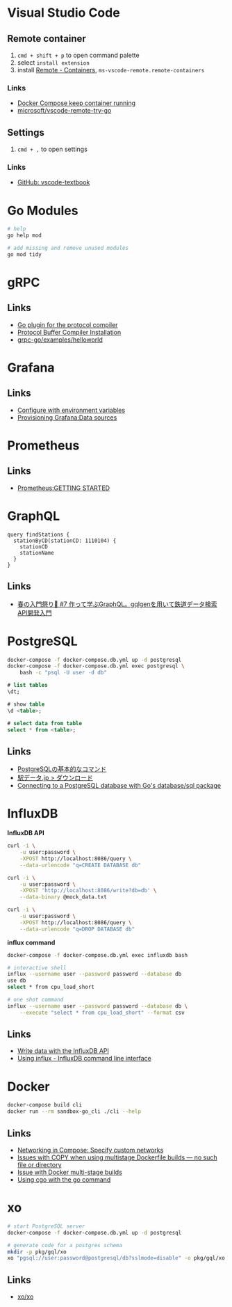 # Visual Studio Code

## Remote container

1. `cmd + shift + p` to open command palette
1. select `install extension`
1. install [Remote - Containers](https://marketplace.visualstudio.com/items?itemName=ms-vscode-remote.remote-containers), `ms-vscode-remote.remote-containers`

### Links
* [Docker Compose keep container running](https://stackoverflow.com/a/55953120)
* [microsoft/vscode-remote-try-go](https://github.com/microsoft/vscode-remote-try-go)

## Settings

1. `cmd + ,` to open settings

### Links
* [GitHub: vscode-textbook](https://github.com/vscode-textbook)

# Go Modules

```bash
# help
go help mod

# add missing and remove unused modules
go mod tidy
```

# gRPC

## Links
* [Go plugin for the protocol compiler](https://grpc.io/docs/languages/go/quickstart/#prerequisites)
* [Protocol Buffer Compiler Installation](https://grpc.io/docs/protoc-installation/#install-using-a-package-manager)
* [grpc-go/examples/helloworld](https://github.com/grpc/grpc-go/tree/master/examples/helloworld)

# Grafana

## Links

* [Configure with environment variables](https://grafana.com/docs/grafana/latest/administration/configuration/#configure-with-environment-variables)
* [Provisioning Grafana:Data sources](https://grafana.com/docs/grafana/latest/administration/provisioning/#data-sources)

# Prometheus

## Links

* [Prometheus:GETTING STARTED](https://prometheus.io/docs/prometheus/latest/getting_started/#getting-started)

# GraphQL

```
query findStations {
  stationByCD(stationCD: 1110104) {
    stationCD
    stationName
  }
}
```

## Links

* [春の入門祭り🌸 #7 作って学ぶGraphQL。gqlgenを用いて鉄道データ検索API開発入門](https://future-architect.github.io/articles/20200609/)

# PostgreSQL

```bash
docker-compose -f docker-compose.db.yml up -d postgresql
docker-compose -f docker-compose.db.yml exec postgresql \
    bash -c "psql -U user -d db"
```

```sql
# list tables
\dt;

# show table
\d <table>;

# select data from table
select * from <table>;
```

## Links

* [PostgreSQLの基本的なコマンド](https://qiita.com/H-A-L/items/fe8cb0e0ee0041ff3ceb)
* [駅データ.jp > ダウンロード](https://ekidata.jp/dl/)
* [Connecting to a PostgreSQL database with Go's database/sql package](https://www.calhoun.io/connecting-to-a-postgresql-database-with-gos-database-sql-package/)

# InfluxDB

**InfluxDB API**

```bash
curl -i \
    -u user:password \
    -XPOST http://localhost:8086/query \
    --data-urlencode "q=CREATE DATABASE db"

curl -i \
    -u user:password \
    -XPOST 'http://localhost:8086/write?db=db' \
    --data-binary @mock_data.txt

curl -i \
    -u user:password \
    -XPOST http://localhost:8086/query \
    --data-urlencode "q=DROP DATABASE db"
```

**influx command**

```bash
docker-compose -f docker-compose.db.yml exec influxdb bash

# interactive shell
influx --username user --password password --database db
use db
select * from cpu_load_short

# one shot command
influx --username user --password password --database db \
    --execute "select * from cpu_load_short" --format csv
```

## Links
* [Write data with the InfluxDB API](https://docs.influxdata.com/influxdb/v1.8/guides/write_data/)
* [Using influx - InfluxDB command line interface](https://docs.influxdata.com/influxdb/v1.8/tools/shell/)

# Docker

```bash
docker-compose build cli
docker run --rm sandbox-go_cli ./cli --help
```

## Links
* [Networking in Compose: Specify custom networks](https://docs.docker.com/compose/networking/#specify-custom-networks)
* [Issues with COPY when using multistage Dockerfile builds — no such file or directory](https://stackoverflow.com/a/50070187)
* [Issue with Docker multi-stage builds](https://stackoverflow.com/a/56057877)
* [Using cgo with the go command](https://golang.org/cmd/cgo/#hdr-Using_cgo_with_the_go_command)

# xo

```bash
# start PostgreSQL server
docker-compose -f docker-compose.db.yml up -d postgresql

# generate code for a postgres schema
mkdir -p pkg/gql/xo
xo "pgsql://user:password@postgresql/db?sslmode=disable" -o pkg/gql/xo
```

## Links

* [xo/xo](https://github.com/xo/xo)
